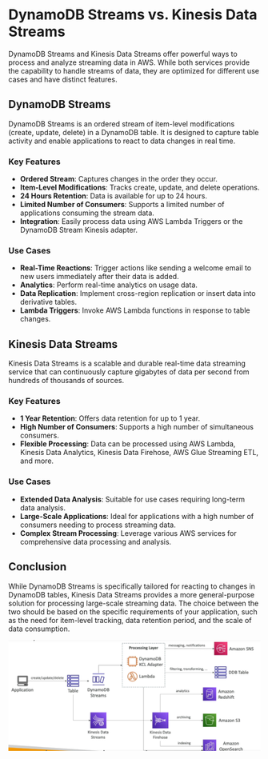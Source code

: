 # DynamoDB Streams vs. Kinesis Data Streams

DynamoDB Streams and Kinesis Data Streams offer powerful ways to process and analyze streaming data in AWS. While both services provide the capability to handle streams of data, they are optimized for different use cases and have distinct features.

## DynamoDB Streams

DynamoDB Streams is an ordered stream of item-level modifications (create, update, delete) in a DynamoDB table. It is designed to capture table activity and enable applications to react to data changes in real time.

### Key Features

- **Ordered Stream**: Captures changes in the order they occur.
- **Item-Level Modifications**: Tracks create, update, and delete operations.
- **24 Hours Retention**: Data is available for up to 24 hours.
- **Limited Number of Consumers**: Supports a limited number of applications consuming the stream data.
- **Integration**: Easily process data using AWS Lambda Triggers or the DynamoDB Stream Kinesis adapter.

### Use Cases

- **Real-Time Reactions**: Trigger actions like sending a welcome email to new users immediately after their data is added.
- **Analytics**: Perform real-time analytics on usage data.
- **Data Replication**: Implement cross-region replication or insert data into derivative tables.
- **Lambda Triggers**: Invoke AWS Lambda functions in response to table changes.

## Kinesis Data Streams

Kinesis Data Streams is a scalable and durable real-time data streaming service that can continuously capture gigabytes of data per second from hundreds of thousands of sources.

### Key Features

- **1 Year Retention**: Offers data retention for up to 1 year.
- **High Number of Consumers**: Supports a high number of simultaneous consumers.
- **Flexible Processing**: Data can be processed using AWS Lambda, Kinesis Data Analytics, Kinesis Data Firehose, AWS Glue Streaming ETL, and more.

### Use Cases

- **Extended Data Analysis**: Suitable for use cases requiring long-term data analysis.
- **Large-Scale Applications**: Ideal for applications with a high number of consumers needing to process streaming data.
- **Complex Stream Processing**: Leverage various AWS services for comprehensive data processing and analysis.

## Conclusion

While DynamoDB Streams is specifically tailored for reacting to changes in DynamoDB tables, Kinesis Data Streams provides a more general-purpose solution for processing large-scale streaming data. The choice between the two should be based on the specific requirements of your application, such as the need for item-level tracking, data retention period, and the scale of data consumption.

![DynamoDB - Streams](../z_resources/images/dynamodb/streams.png)